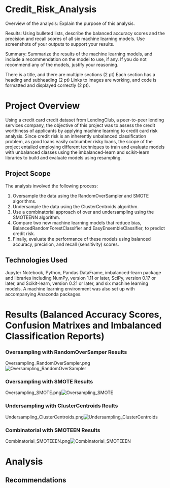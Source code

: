 # Credit_Risk_Analysis

Overview of the analysis: Explain the purpose of this analysis.

Results: Using bulleted lists, describe the balanced accuracy scores and the precision and recall scores of all six machine learning models. Use screenshots of your outputs to support your results.

Summary: Summarize the results of the machine learning models, and include a recommendation on the model to use, if any. If you do not recommend any of the models, justify your reasoning.

There is a title, and there are multiple sections (2 pt)
Each section has a heading and subheading (2 pt)
Links to images are working, and code is formatted and displayed correctly (2 pt).

# Project Overview
Using a credit card credit dataset from LendingClub, a peer-to-peer lending services company, the objective of this project was to assess the credit worthiness of applicants by applying machine learning to credit card risk analysis. Since credit risk is an inherently unbalanced classification problem, as good loans easily outnumber risky loans, the scope of the project entailed employing different techniques to train and evaluate models with unbalanced classes using the imbalanced-learn and scikit-learn libraries to build and evaluate models using resampling.

## Project Scope
The analysis involved the following process:

1) Oversample the data using the RandomOverSampler and SMOTE algorithms.
2) Undersample the data using the ClusterCentroids algorithm.
3) Use a combinatorial approach of over and undersampling using the SMOTEENN algorithm.
4) Compare two new machine learning models that reduce bias, BalancedRandomForestClassifier and EasyEnsembleClassifier, to predict credit risk.
5) Finally, evaluate the performance of these models using balanced accuracy, precision, and recall (sensitivity) scores.

## Technologies Used
Jupyter Notebook, Python, Pandas DataFrame, imbalanced-learn package and libraries including NumPy, version 1.11 or later, SciPy, version 0.17 or later, and Scikit-learn, version 0.21 or later, and six machine learning models. A machine learning environment was also set up with accompanying Anaconda packages.


# Results (Balanced Accuracy Scores, Confusion Matrixes and Imbalanced Classification Reports)

### Oversampling with RandomOverSamper Results

Oversampling_RandomOverSampler.png![Oversampling_RandomOverSampler](https://user-images.githubusercontent.com/80140082/124972911-bf975880-dfdf-11eb-81af-edd90318471d.png)

### Oversampling with SMOTE Results

Oversampling_SMOTE.png![Oversampling_SMOTE](https://user-images.githubusercontent.com/80140082/124973262-287ed080-dfe0-11eb-92d3-25903ea4cb92.png)

### Undersampling with ClusterCentroids Reults

Undersampling_ClusterCentroids.png![Undersampling_ClusterCentroids](https://user-images.githubusercontent.com/80140082/124973460-6845b800-dfe0-11eb-8c0c-9da80160e8eb.png)

### Combinatorial with SMOTEEN Results

Combinatorial_SMOTEEEN.png![Combinatorial_SMOTEEEN](https://user-images.githubusercontent.com/80140082/124973588-99be8380-dfe0-11eb-9440-21b94aa4b58e.png)


# Analysis 
## Recommendations
